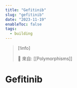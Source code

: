 ```yaml
---
title: "Gefitinib"
slug: "gefitinib"
date: "2023-11-19"
enableToc: false
tags:
  - building
---
```


> [!info]
>
> 🌱 來自: [[Polymorphisms]]

# Gefitinib


